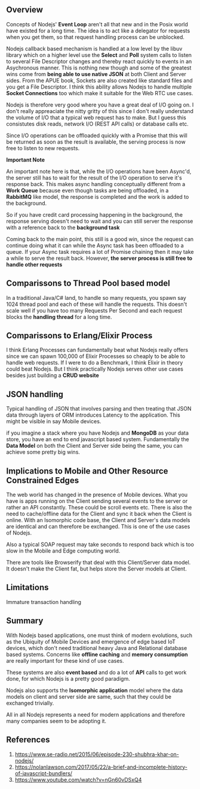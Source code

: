 ## Overview

Concepts of Nodejs' **Event Loop** aren't all that new and in the Posix world have existed for a long time. The idea is to act like a delegator for requests when you get them, so that request handling process can be unblocked. 

Nodejs callback based mechanism is handled at a low level by the libuv library which on a higher level use the **Select** and **Poll** system calls to listen to several File Descriptor changes and thereby react quickly to events in an Asychronous manner. This is nothing new though and some of the greatest wins come from **being able to use native JSON** at both Client and Server sides. From the APUE book, Sockets are also created like standard files and you get a File Descriptor. I think this ability allows Nodejs to handle multiple **Socket Connections** too which make it suitable for the Web RTC use cases.

Nodejs is therefore very good where you have a great deal of I/O going on. I don't really appreaciate the nitty gritty of this since I don't really understand the volume of I/O that a typical web request has to make. But I guess this consistutes disk reads, network I/O (REST API calls) or database calls etc.

Since I/O operations can be offloaded quickly with a Promise that this will be returned as soon as the result is available, the serving process is now free to listen to new requests.

**Important Note**

An important note here is that, while the I/O operations have been Async'd, the server still has to wait for the result of the I/O operation to serve it's response back. This makes async handling conceptually different from a **Work Queue** because even though tasks are being offloaded, in a **RabbitMQ** like model, the response is completed and the work is added to the background. 

So if you have credit card processing happening in the background, the response serving doesn't need to wait and you can still server the response with a reference back to the **background task**

Coming back to the main point, this still is a good win, since the request can continue doing what it can while the Async task has been offloaded to a queue. If your Async task requires a lot of Promise chaining then it may take a while to serve the result back. However, **the server process is still free to handle other requests**

## Comparissons to Thread Pool based model

In a traditional Java/C# land, to handle so many requests, you spawn say 1024 thread pool and each of these will handle the requests. This doesn't scale well if you have too many Requests Per Second and each request blocks the **handling thread** for a long time.

## Comparissons to Erlang/Elixir Process 

I think Erlang Processes can fundamentally beat what Nodejs really offers since we can spawn 100,000 of Elixir Processes so cheaply to be able to handle web requests. If I were to do a Benchmark, I think Elixir in theory could beat Nodejs. But I think practically Nodejs serves other use cases besides just building a **CRUD website**

## JSON handling

Typical handling of JSON that involves parsing and then treating that JSON data through layers of ORM introduces Latency to the application. This might be visible in say Mobile devices. 

if you imagine a stack where you have Nodejs and **MongoDB** as your data store, you have an end to end javascript based system. Fundamentally the **Data Model** on both the Client and Server side being the same, you can achieve some pretty big wins.


## Implications to Mobile and Other Resource Constrained Edges

The web world has changed in the presence of Mobile devices. What you have is apps running on the Client sending several events to the server or rather an API constantly. These could be scroll events etc. There is also the need to cache/offline data for the Client and sync it back when the Client is online. With an Isomorphic code base, the Client and Server's data models are identical and can therefore be exchanged. This is one of the use cases of Nodejs.

Also a typical SOAP request may take seconds to respond back which is too slow in the Mobile and Edge computing world.

There are tools like Browserify that deal with this Client/Server data model. It doesn't make the Client fat, but helps store the Server models at Client.

## Limitations

Immature transaction handling

## Summary 

With Nodejs based applications, one must think of modern evolutions, such as the Ubiquity of Mobile Devices and emergence of edge based IoT devices, which don't need traditional heavy Java and Relational database based systems. Concerns like **offline caching** and **memory consumption** are really important for these kind of use cases.

These systems are also **event based** and do a lot of **API** calls to get work done, for which Nodejs is a pretty good paradigm.

Nodejs also supports the **Isomorphic application** model where the data models on client and server side are same, such that they could be exchanged trivially. 

All in all Nodejs represents a need for modern applications and therefore many companies seem to be adopting it.

## References 
1. https://www.se-radio.net/2015/06/episode-230-shubhra-khar-on-nodejs/
2. https://nolanlawson.com/2017/05/22/a-brief-and-incomplete-history-of-javascript-bundlers/
3. https://www.youtube.com/watch?v=nGn60vDSxQ4

